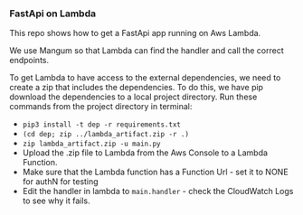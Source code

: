 ### FastApi on Lambda 

This repo shows how to get a FastApi app running on Aws Lambda. 

We use Mangum so that Lambda can find the handler and call the correct endpoints. 

To get Lambda to have access to the external dependencies, we need to create a zip that includes the dependencies. To do this, we have pip download the dependencies to a local project directory. 
Run these commands from the project directory in terminal: 
* `pip3 install -t dep -r requirements.txt`
* `(cd dep; zip ../lambda_artifact.zip -r .)`
* `zip lambda_artifact.zip -u main.py`
* Upload the .zip file to Lambda from the Aws Console to a Lambda Function. 
* Make sure that the Lambda function has a Function Url - set it to NONE for authN for testing
* Edit the handler in lambda to `main.handler` - check the CloudWatch Logs to see why it fails. 